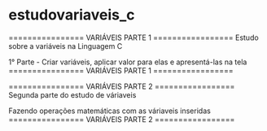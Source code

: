 # estudovariaveis_c

================ VARIÁVEIS PARTE 1 =================
Estudo sobre a variáveis na Linguagem C

1° Parte - Criar variáveis, aplicar valor para elas e apresentá-las na tela
================ VARIÁVEIS PARTE 1 =================


================ VARIÁVEIS PARTE 2 =================
Segunda parte do estudo de váriaveis

Fazendo operações matemáticas com as váriaveis inseridas
================ VARIÁVEIS PARTE 2 =================
